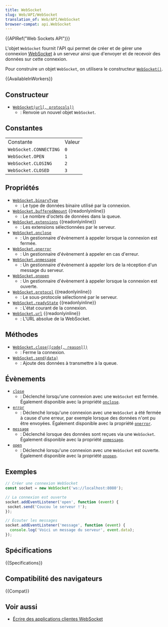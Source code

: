 ```yaml
---
title: WebSocket
slug: Web/API/WebSocket
translation_of: Web/API/WebSocket
browser-compat: api.WebSocket
---
```


{{APIRef("Web Sockets API")}}

L'objet `WebSocket` fournit l'API qui permet de créer et de gérer une connexion [WebSocket](/fr/docs/Web/API/WebSockets_API) à un serveur ainsi que d'envoyer et de recevoir des données sur cette connexion.

Pour construire un objet `WebSocket`, on utilisera le constructeur [`WebSocket()`](/fr/docs/Web/API/WebSocket/WebSocket).

{{AvailableInWorkers}}

## Constructeur

- [`WebSocket(url[, protocols])`](/fr/docs/Web/API/WebSocket/WebSocket)
  - : Renvoie un nouvel objet `WebSocket`.

## Constantes

<table class="standard-table">
  <tbody>
    <tr>
      <td class="header">Constante</td>
      <td class="header">Valeur</td>
    </tr>
    <tr>
      <td><code>WebSocket.CONNECTING</code></td>
      <td><code>0</code></td>
    </tr>
    <tr>
      <td><code>WebSocket.OPEN</code></td>
      <td><code>1</code></td>
    </tr>
    <tr>
      <td><code>WebSocket.CLOSING</code></td>
      <td><code>2</code></td>
    </tr>
    <tr>
      <td><code>WebSocket.CLOSED</code></td>
      <td><code>3</code></td>
    </tr>
  </tbody>
</table>

## Propriétés

- [`WebSocket.binaryType`](/fr/docs/Web/API/WebSocket/binaryType)
  - : Le type de données binaire utilisé par la connexion.
- [`WebSocket.bufferedAmount`](/fr/docs/Web/API/WebSocket/bufferedAmount) {{readonlyinline}}
  - : Le nombre d'octets de données dans la queue.
- [`WebSocket.extensions`](/fr/docs/Web/API/WebSocket/extensions) {{readonlyinline}}
  - : Les extensions sélectionnées par le serveur.
- [`WebSocket.onclose`](/fr/docs/Web/API/WebSocket/onclose)
  - : Un gestionnaire d'évènement à appeler lorsque la connexion est fermée.
- [`WebSocket.onerror`](/fr/docs/Web/API/WebSocket/onerror)
  - : Un gestionnaire d'évènement à appeler en cas d'erreur.
- [`WebSocket.onmessage`](/fr/docs/Web/API/WebSocket/onmessage)
  - : Un gestionnaire d'évènement à appeler lors de la réception d'un message du serveur.
- [`WebSocket.onopen`](/fr/docs/Web/API/WebSocket/onopen)
  - : Un gestionnaire d'évènement à appeler lorsque la connexion est ouverte.
- [`WebSocket.protocol`](/fr/docs/Web/API/WebSocket/protocol) {{readonlyinline}}
  - : Le sous-protocole sélectionné par le serveur.
- [`WebSocket.readyState`](/fr/docs/Web/API/WebSocket/readyState) {{readonlyinline}}
  - : L'état courant de la connexion.
- [`WebSocket.url`](/fr/docs/Web/API/WebSocket/url) {{readonlyinline}}
  - : L'URL absolue de la WebSocket.

## Méthodes

- [`WebSocket.close([code[, reason]])`](/fr/docs/Web/API/WebSocket/close)
  - : Ferme la connexion.
- [`WebSocket.send(data)`](/fr/docs/Web/API/WebSocket/send)
  - : Ajoute des données à transmettre à la queue.

## Évènements

- [`close`](/fr/docs/Web/API/WebSocket/close_event)
  - : Déclenché lorsqu'une connexion avec une `WebSocket` est fermée. Également disponible avec la propriété [`onclose`](/fr/docs/Web/API/WebSocket/onclose).
- [`error`](/fr/docs/Web/API/WebSocket/error_event)
  - : Déclenché lorsqu'une connexion avec une `WebSocket` a été fermée à cause d'une erreur, par exemple lorsque des données n'ont pu être envoyées. Également disponible avec la propriété [`onerror`](/fr/docs/Web/API/WebSocket/onerror).
- [`message`](/fr/docs/Web/API/WebSocket/message_event)
  - : Déclenché lorsque des données sont reçues via une `WebSocket`. Également disponible avec la propriété [`onmessage`](/fr/docs/Web/API/WebSocket/onmessage).
- [`open`](/fr/docs/Web/API/WebSocket/open_event)
  - : Déclenché lorsqu'une connexion avec une `WebSocket` est ouverte. Également disponible avec la propriété [`onopen`](/fr/docs/Web/API/WebSocket/onopen).

## Exemples

```js
// Créer une connexion WebSocket
const socket = new WebSocket('ws://localhost:8080');

// La connexion est ouverte
socket.addEventListener('open', function (event) {
 socket.send('Coucou le serveur !');
});

// Écouter les messages
socket.addEventListener('message', function (event) {
  console.log('Voici un message du serveur', event.data);
});
```

## Spécifications

{{Specifications}}

## Compatibilité des navigateurs

{{Compat}}

## Voir aussi

- [Écrire des applications clientes WebSocket](/fr/docs/Web/API/WebSockets_API/Writing_WebSocket_client_applications)
